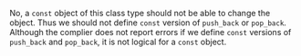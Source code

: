 No, a `const` object of this class type should not be able to change the object. Thus we should not define `const` version of `push_back` or `pop_back`. Although the complier does not report errors if we define `const` versions of `push_back` and `pop_back`, it is not logical for a `const` object.
